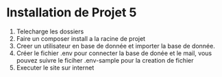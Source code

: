 # Installation de Projet 5
1. Telecharge les dossiers
2. Faire un composer install a la racine de projet
3. Creer un utilisateur en base de donnée et importer la base de donnée.
4. Créer le fichier .env pour connecter la base de donée et le mail, vous pouvez suivre le ficiher .env-sample pour la creation de fichier
5. Executer le site sur internet